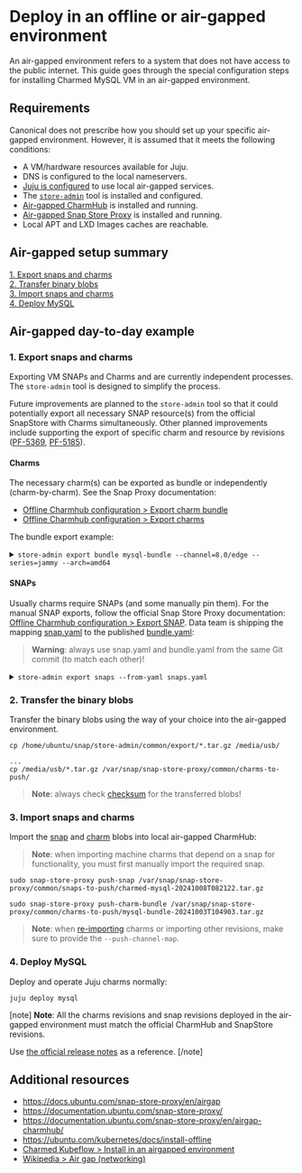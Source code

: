 # Deploy in an offline or air-gapped environment

An air-gapped environment refers to a system that does not have access to the public internet.
This guide goes through the special configuration steps for installing Charmed MySQL VM in an air-gapped environment.

## Requirements

Canonical does not prescribe how you should set up your specific air-gapped environment. However, it is assumed that it meets the following conditions:

* A VM/hardware resources available for Juju.
* DNS is configured to the local nameservers.
* [Juju is configured](https://documentation.ubuntu.com/snap-store-proxy/en/airgap-charmhub/#configure-juju) to use local air-gapped services.
* The [`store-admin`](https://snapcraft.io/store-admin) tool is installed and configured.
* [Air-gapped CharmHub](https://documentation.ubuntu.com/snap-store-proxy/en/airgap-charmhub/) is installed and running.
* [Air-gapped Snap Store Proxy](https://documentation.ubuntu.com/snap-store-proxy/) is installed and running.
* Local APT and LXD Images caches are reachable.

## Air-gapped setup summary

[1\. Export snaps and charms](#1-export-snaps-and-charms) <br>
[2\. Transfer binary blobs](#2-transfer-binary-blobs) <br>
[3\. Import snaps and charms](3-import-snaps-and-charms) <br>
[4\. Deploy MySQL](#4-deploy-mysql)

## Air-gapped day-to-day example

### 1. Export snaps and charms
Exporting VM SNAPs and Charms and  are currently independent processes. The `store-admin` tool is designed to simplify the process. 

Future improvements are planned to the `store-admin` tool so that it could potentially export all necessary SNAP resource(s) from the official SnapStore with Charms simultaneously. Other planned improvements include supporting the export of specific charm and resource by revisions ([PF-5369](https://warthogs.atlassian.net/browse/PF-5369), [PF-5185](https://warthogs.atlassian.net/browse/PF-5185)).

#### Charms
 The necessary charm(s) can be exported as bundle or independently (charm-by-charm). See the Snap Proxy documentation:
* [Offline Charmhub configuration > Export charm bundle](https://documentation.ubuntu.com/snap-store-proxy/en/airgap-charmhub/#export-charm-bundles)
* [Offline Charmhub configuration > Export charms](https://documentation.ubuntu.com/snap-store-proxy/en/airgap-charmhub/#export-charms)

The bundle export example:

<details> 
<summary><code>store-admin export bundle mysql-bundle --channel=8.0/edge --series=jammy --arch=amd64</code></summary>

```
Downloading mysql-bundle revision 52 (8.0/edge)
  [####################################]  100%
Downloading data-integrator revision 71 (edge)
  [####################################]  100%
Downloading grafana-agent revision 286 (edge)
  [####################################]  100%          
Downloading landscape-client revision 69 (edge)
  [####################################]  100%          
Downloading mysql revision 301 (8.0/edge)
  [####################################]  100%          
Downloading mysql-router revision 247 (dpe/edge)
  [####################################]  100%          
Downloading mysql-test-app revision 63 (edge)
  [####################################]  100%          
Downloading s3-integrator revision 59 (edge)
  [####################################]  100%
Downloading self-signed-certificates revision 200 (edge)
  [####################################]  100%          
Downloading sysbench revision 78 (edge)
  [####################################]  100%          
Downloading ubuntu-advantage revision 113 (edge)
  [####################################]  100%          
Successfully exported charm bundle mysql-bundle: /home/ubuntu/snap/store-admin/common/export/mysql-bundle-20241008T084100.tar.gz
```
</details>

#### SNAPs
Usually charms require SNAPs (and some manually pin them). For the manual SNAP exports, follow the official Snap Store Proxy documentation: [Offline Charmhub configuration > Export SNAP](https://documentation.ubuntu.com/snap-store-proxy/en/airgap-charmhub/#export-snap-resources). Data team is shipping the mapping [snap.yaml](https://github.com/canonical/mysql-bundle/blob/main/releases/latest/) to the published [bundle.yaml](https://github.com/canonical/mysql-bundle/blob/main/releases/latest/):

> **Warning**: always use snap.yaml and bundle.yaml from the same Git commit (to match each other)!

<details>
<summary><code>store-admin export snaps --from-yaml snaps.yaml</code></summary>

```shell
Downloading grafana-agent revision 51 (latest/stable amd64)
  [####################################]  100%          
Downloading grafana-agent revision 82 (latest/stable amd64)
  [####################################]  100%          
Downloading charmed-mysql revision 109 (8.0/edge amd64)
  [####################################]  100%          
Downloading charmed-mysql revision 114 (8.0/edge amd64)
  [####################################]  100%          
Downloading canonical-livepatch revision 282 (latest/stable amd64)
  [####################################]  100%          
Successfully exported snaps:
grafana-agent: /home/ubuntu/snap/store-admin/common/export/grafana-agent-20241008T082122.tar.gz
charmed-mysql: /home/ubuntu/snap/store-admin/common/export/charmed-mysql-20241008T082122.tar.gz
canonical-livepatch: /home/ubuntu/snap/store-admin/common/export/canonical-livepatch-20241008T082122.tar.gz
```
</details>

### 2. Transfer the binary blobs 

Transfer the binary blobs using the way of your choice into the air-gapped environment.

```shell
cp /home/ubuntu/snap/store-admin/common/export/*.tar.gz /media/usb/

...
cp /media/usb/*.tar.gz /var/snap/snap-store-proxy/common/charms-to-push/
```
> **Note**: always check [checksum](https://en.wikipedia.org/wiki/Checksum) for the transferred blobs!

### 3. Import snaps and charms

 Import the [snap](https://documentation.ubuntu.com/snap-store-proxy/en/airgap/#importing-pushing-snaps) and [charm](https://documentation.ubuntu.com/snap-store-proxy/en/airgap-charmhub/#import-packages) blobs into local air-gapped CharmHub:

> **Note**: when importing machine charms that depend on a snap for functionality, you must first manually import the required snap.
```shell
sudo snap-store-proxy push-snap /var/snap/snap-store-proxy/common/snaps-to-push/charmed-mysql-20241008T082122.tar.gz

sudo snap-store-proxy push-charm-bundle /var/snap/snap-store-proxy/common/charms-to-push/mysql-bundle-20241003T104903.tar.gz
```
> **Note**: when [re-importing](https://documentation.ubuntu.com/snap-store-proxy/en/airgap-charmhub/#import-packages) charms or importing other revisions, make sure to provide the `--push-channel-map`.

### 4. Deploy MySQL

 Deploy and operate Juju charms normally:
```shell
juju deploy mysql
```
[note]
**Note**: All the charms revisions and snap revisions deployed in the air-gapped environment must match the official CharmHub and SnapStore revisions.

Use [the official release notes](/t/11881) as a reference.
[/note]

## Additional resources

* https://docs.ubuntu.com/snap-store-proxy/en/airgap
* https://documentation.ubuntu.com/snap-store-proxy/
* https://documentation.ubuntu.com/snap-store-proxy/en/airgap-charmhub/
* https://ubuntu.com/kubernetes/docs/install-offline
* [Charmed Kubeflow > Install in an airgapped environment](https://charmed-kubeflow.io/docs/install-in-airgapped-environment)
*  [Wikipedia > Air gap (networking)](https://en.wikipedia.org/wiki/Air_gap_(networking))
